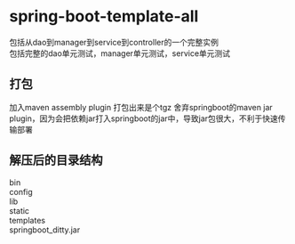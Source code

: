 # spring-boot-template-all
包括从dao到manager到service到controller的一个完整实例  
包括完整的dao单元测试，manager单元测试，service单元测试  

## 打包
加入maven assembly plugin
打包出来是个tgz
舍弃springboot的maven jar plugin，因为会把依赖jar打入springboot的jar中，导致jar包很大，不利于快速传输部署

## 解压后的目录结构
bin  
config  
lib  
static  
templates  
springboot_ditty.jar  

